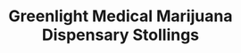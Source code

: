 ---
title: "Greenlight Medical Marijuana Dispensary Stollings"
url: /stollings/greenlight-medical-marijuana-dispensary-stollings/
shop: cannabis
---